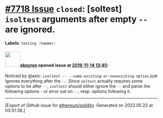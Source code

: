 # [\#7718 Issue](https://github.com/ethereum/solidity/issues/7718) `closed`: [soltest] ``isoltest`` arguments after empty ``--`` are ignored.
**Labels**: `testing :hammer:`


#### <img src="https://avatars.githubusercontent.com/u/1347491?v=4" width="50">[ekpyron](https://github.com/ekpyron) opened issue at [2019-11-14 13:45](https://github.com/ethereum/solidity/issues/7718):

Noticed by @axic:
``isoltest -- --some-existing-or-nonexisting-option`` just ignores everything after the ``--``.
Since ``soltest`` actually requires some options to be after ``--``, ``isoltest`` should either ignore the ``--`` and parse the following options - or error out on ``--``, resp. options following it.





-------------------------------------------------------------------------------



[Export of Github issue for [ethereum/solidity](https://github.com/ethereum/solidity). Generated on 2022.05.23 at 03:51:38.]
